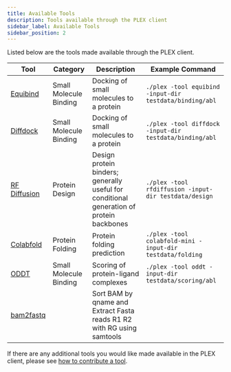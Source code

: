 ```yaml
---
title: Available Tools
description: Tools available through the PLEX client
sidebar_label: Available Tools
sidebar_position: 2
---
```


Listed below are the tools made available through the PLEX client.

| Tool | Category | Description | Example Command |
| -------- | -------- | -------- | --- | 
| [Equibind](https://github.com/labdao/plex/blob/main/tools/equibind.json) | Small Molecule Binding | Docking of small molecules to a protein | `./plex -tool equibind -input-dir testdata/binding/abl` |
| [Diffdock]( https://github.com/labdao/plex/blob/main/tools/diffdock.json) | Small Molecule Binding | Docking of small molecules to a protein | `./plex -tool diffdock -input-dir testdata/binding/abl` |
| [RF Diffusion](https://github.com/labdao/plex/blob/main/tools/rfdiffusion.json) | Protein Design | Design protein binders; generally useful for conditional generation of protein backbones | `./plex -tool rfdiffusion -input-dir testdata/design` |
| [Colabfold](https://github.com/labdao/plex/blob/main/tools/colabfold-mini.json) | Protein Folding | Protein folding prediction | `./plex -tool colabfold-mini -input-dir testdata/folding` |
| [ODDT](https://github.com/labdao/plex/blob/main/tools/oddt.json) | Small Molecule Binding | Scoring of protein-ligand complexes | `./plex -tool oddt -input-dir testdata/scoring/abl` |
| [bam2fastq](https://github.com/labdao/plex/blob/main/tools/bam2fastq.json) |  | Sort BAM by qname and Extract Fasta reads R1 R2 with RG using samtools |  |

If there are any additional tools you would like made available in the PLEX client, please see [how to contribute a tool](/get-involved/how-to-contribute-a-tool).